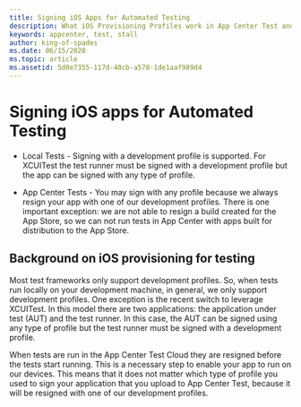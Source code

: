 ```yaml
---
title: Signing iOS Apps for Automated Testing
description: What iOS Provisioning Profiles work in App Center Test and locally?
keywords: appcenter, test, stall
author: king-of-spades
ms.date: 06/15/2020
ms.topic: article
ms.assetid: 5d0e7355-117d-40cb-a578-1de1aaf989d4 
---
```


# Signing iOS apps for Automated Testing
   - Local Tests - Signing with a development profile is supported. For XCUITest the test runner must be signed with a development profile but the app can be signed with any type of profile.

   - App Center Tests - You may sign with any profile because we always resign your app with one of our development profiles. There is one important exception: we are not able to resign a build created for the App Store, so we can not run tests in App Center with apps built for distribution to the App Store.
   
## Background on iOS provisioning for testing
Most test frameworks only support development profiles. So, when tests run locally on your development machine, in general, we only support development profiles. One exception is the recent switch to leverage XCUITest. In this model there are two applications: the application under test (AUT) and the test runner. In this case, the AUT can be signed using any type of profile but the test runner must be signed with a development profile.

When tests are run in the App Center Test Cloud they are resigned before the tests start running. This is a necessary step to enable your app to run on our devices. This means that it does not matter which type of profile you used to sign your application that you upload to App Center Test, because it will be resigned with one of our development profiles.